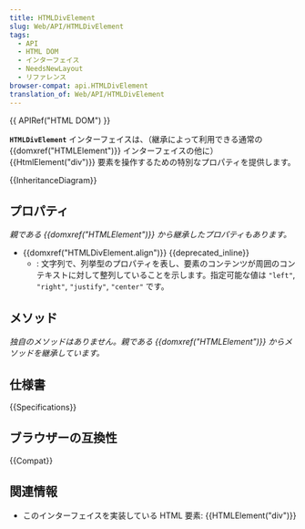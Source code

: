 ```yaml
---
title: HTMLDivElement
slug: Web/API/HTMLDivElement
tags:
  - API
  - HTML DOM
  - インターフェイス
  - NeedsNewLayout
  - リファレンス
browser-compat: api.HTMLDivElement
translation_of: Web/API/HTMLDivElement
---
```

{{ APIRef("HTML DOM") }}

**`HTMLDivElement`** インターフェイスは、（継承によって利用できる通常の {{domxref("HTMLElement")}} インターフェイスの他に） {{HtmlElement("div")}} 要素を操作するための特別なプロパティを提供します。

{{InheritanceDiagram}}

## プロパティ

_親である {{domxref("HTMLElement")}} から継承したプロパティもあります。_

- {{domxref("HTMLDivElement.align")}} {{deprecated_inline}}
  - : 文字列で、列挙型のプロパティを表し、要素のコンテンツが周囲のコンテキストに対して整列していることを示します。指定可能な値は `"left"`, `"right"`, `"justify"`, `"center"` です。

## メソッド

_独自のメソッドはありません。親である {{domxref("HTMLElement")}} からメソッドを継承しています。_

## 仕様書

{{Specifications}}

## ブラウザーの互換性

{{Compat}}

## 関連情報

- このインターフェイスを実装している HTML 要素: {{HTMLElement("div")}}
